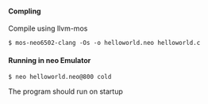#### Compling

Compile using llvm-mos

    $ mos-neo6502-clang -Os -o helloworld.neo helloworld.c

#### Running in neo Emulator

    $ neo helloworld.neo@800 cold

The program should run on startup